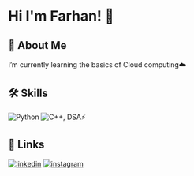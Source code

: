 # Hi I'm Farhan! 👋 

## 🚀 About Me
I’m currently learning the basics of Cloud computing☁️ 

## 🛠 Skills
![Python](https://img.shields.io/badge/Python-FFD43B?style=for-the-badge&logo=python&logoColor=darkblue) ![C++](https://img.shields.io/badge/C%2B%2B-00599C?style=for-the-badge&logo=c%2B%2B&logoColor=white), DSA⚡

## 🔗 Links
[![linkedin](https://img.shields.io/badge/linkedin-0A66C2?style=for-the-badge&logo=linkedin&logoColor=white)](https://www.linkedin.com/in/farhan-nadim-3b59b8211/)
[![instagram](https://img.shields.io/badge/Instagram-E4405F?style=for-the-badge&logo=instagram&logoColor=white)](https://www.instagram.com/_fornax._/)
